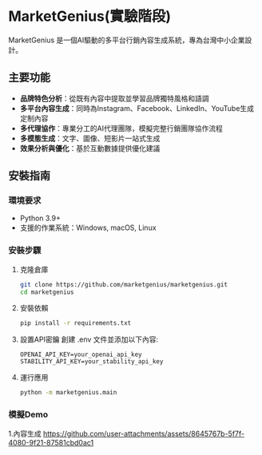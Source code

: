 # MarketGenius(實驗階段)

MarketGenius 是一個AI驅動的多平台行銷內容生成系統，專為台灣中小企業設計。

## 主要功能

- **品牌特色分析**：從既有內容中提取並學習品牌獨特風格和語調
- **多平台內容生成**：同時為Instagram、Facebook、LinkedIn、YouTube生成定制內容
- **多代理協作**：專業分工的AI代理團隊，模擬完整行銷團隊協作流程
- **多模態生成**：文字、圖像、短影片一站式生成
- **效果分析與優化**：基於互動數據提供優化建議

## 安裝指南

### 環境要求

- Python 3.9+
- 支援的作業系統：Windows, macOS, Linux

### 安裝步驟

1. 克隆倉庫
   ```bash
   git clone https://github.com/marketgenius/marketgenius.git
   cd marketgenius

2. 安裝依賴
   ```bash
   pip install -r requirements.txt

3. 設置API密鑰
   創建 .env 文件並添加以下內容:
   ```
   OPENAI_API_KEY=your_openai_api_key
   STABILITY_API_KEY=your_stability_api_key

4. 運行應用
   ```bash
   python -m marketgenius.main

### 模擬Demo

1.內容生成
https://github.com/user-attachments/assets/8645767b-5f7f-4080-9f21-87581cbd0ac1
